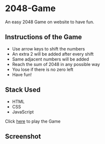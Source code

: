 # 2048-Game
An easy 2048 Game on website to have fun.

## Instructions of the Game
* Use arrow keys to shift the numbers
* An extra 2 will be added after every shift
* Same adjacent numbers will be added
* Reach the sum of 2048 in any possible way 
* You lose if there is no zero left
* Have fun!

## Stack Used
* HTML
* CSS
* JavaScript

Click [here](https://zodeporas06.github.io/2048-Game/) to play the Game 

## Screenshot
